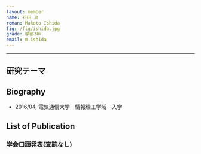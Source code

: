 ```yaml
---
layout: member
name: 石田 真
roman: Makoto Ishida
fig: /fig/ishida.jpg
grade: 学部3年
email: m.ishida
---
```


---


## 研究テーマ

## Biography
- 2016/04, 電気通信大学　情報理工学域　入学


## List of Publication

### 学会口頭発表(査読なし)